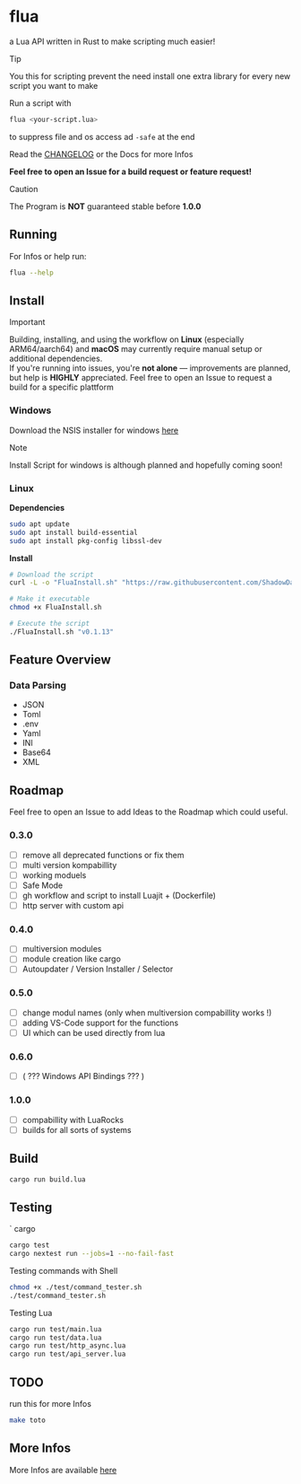 <!--
Testing Commands and Other Commands

cargo build && test/command_tester.sh


-->

# flua

a Lua API written in Rust to make scripting much easier!

> [!TIP]
> You this for scripting prevent the need install one extra library for every new script you want to make

Run a script with
```sh
flua <your-script.lua>
```

to suppress file and os access ad `-safe` at the end

Read the [CHANGELOG](./CHANGELOG.md) or the Docs for more Infos

**Feel free to open an Issue for a build request or feature request!**

> [!CAUTION]
> The Program is **NOT** guaranteed stable before **1.0.0**

## Running
For Infos or help run:
```sh
flua --help
```

## Install

> [!IMPORTANT]
> Building, installing, and using the workflow on **Linux** (especially ARM64/aarch64) and **macOS** may currently require manual setup or additional dependencies.  
> If you're running into issues, you're **not alone** — improvements are planned, but help is **HIGHLY** appreciated.
> Feel free to open an Issue to request a build for a specific plattform

### Windows

Download the NSIS installer for windows [here](https://github.com/ShadowDara/flua/releases)

> [!NOTE]
> Install Script for windows is although planned and hopefully coming soon!

### Linux

**Dependencies**
```sh
sudo apt update
sudo apt install build-essential
sudo apt install pkg-config libssl-dev
```

**Install**

```sh
# Download the script
curl -L -o "FluaInstall.sh" "https://raw.githubusercontent.com/ShadowDara/flua/refs/heads/main/installer/install.sh"

# Make it executable
chmod +x FluaInstall.sh

# Execute the script
./FluaInstall.sh "v0.1.13"
```

## Feature Overview

### Data Parsing
- JSON
- Toml
- .env
- Yaml
- INI
- Base64
- XML

## Roadmap

Feel free to open an Issue to add Ideas to the Roadmap which could
useful.

### 0.3.0
- [ ] remove all deprecated functions or fix them
- [ ] multi version kompabillity
- [ ] working moduels
- [ ] Safe Mode
- [ ] gh workflow and script to install Luajit + (Dockerfile)
- [ ] http server with custom api

### 0.4.0
- [ ] multiversion modules
- [ ] module creation like cargo
- [ ] Autoupdater / Version Installer / Selector

### 0.5.0
- [ ] change modul names (only when multiversion compabillity works !)
- [ ] adding VS-Code support for the functions
- [ ] UI which can be used directly from lua

### 0.6.0
- [ ] ( ??? Windows API Bindings ??? )

### 1.0.0
- [ ] compabillity with LuaRocks
- [ ] builds for all sorts of systems

<!-- ## Stats 0.1.11 -->
<!--

.\cloc . --md --out=cloc_report.md --exclude-dir=target

-->

## Build

```sh
cargo run build.lua
```

## Testing
`
cargo
```sh
cargo test
cargo nextest run --jobs=1 --no-fail-fast
```

Testing commands with Shell
```sh
chmod +x ./test/command_tester.sh
./test/command_tester.sh
```

Testing Lua
```sh
cargo run test/main.lua
cargo run test/data.lua
cargo run test/http_async.lua
cargo run test/api_server.lua
```

## TODO

run this for more Infos

```sh
make toto
```

## More Infos
More Infos are available [here](.github/INFO/)
